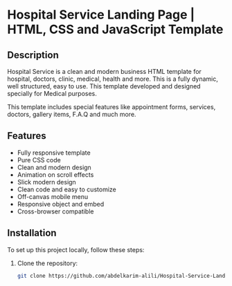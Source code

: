 # Hospital Service Landing Page | HTML, CSS and JavaScript Template

## Description
Hospital Service is a clean and modern business HTML template for hospital, doctors, clinic, medical, health and more. This is a fully dynamic, well structured, easy to use. This template developed and designed specially for Medical purposes.

This template includes special features like appointment forms, services, doctors, gallery items, F.A.Q and much more.

## Features
- Fully responsive template
- Pure CSS code
- Clean and modern design
- Animation on scroll effects
- Slick modern design
- Clean code and easy to customize
- Off-canvas mobile menu
- Responsive object and embed
- Cross-browser compatible

## Installation
To set up this project locally, follow these steps:

1. Clone the repository:
   ```bash
   git clone https://github.com/abdelkarim-alili/Hospital-Service-Landing-Page-HTML-CSS-and-JavaScript-Template.git
